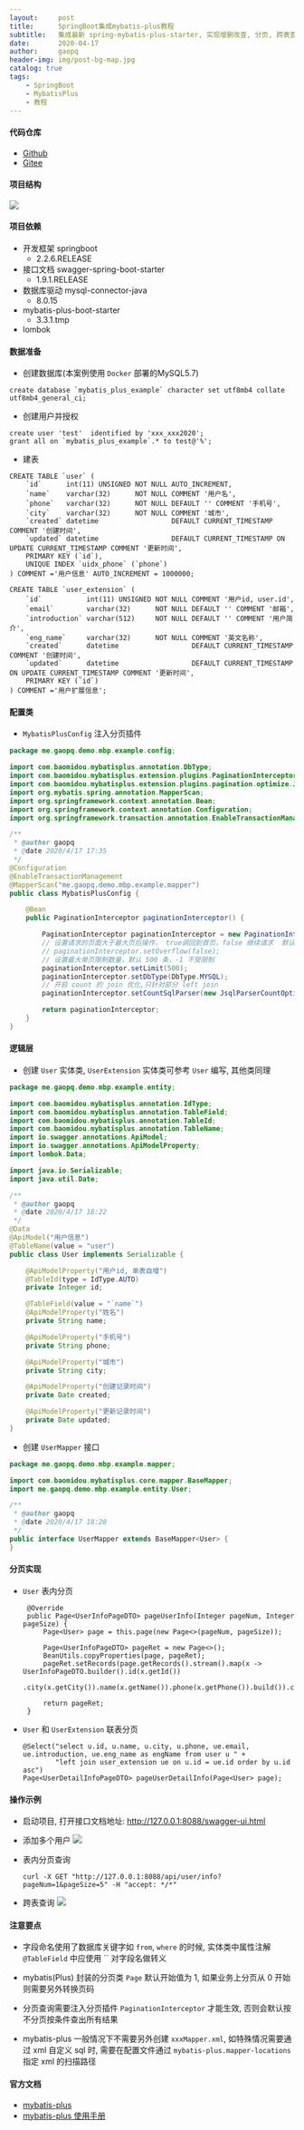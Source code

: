 ```yaml
---
layout:     post
title:      SpringBoot集成mybatis-plus教程
subtitle:   集成最新 spring-mybatis-plus-starter, 实现增删改查, 分页, 跨表查询等功能
date:       2020-04-17
author:     gaopq
header-img: img/post-bg-map.jpg
catalog: true
tags:
    - SpringBoot
    - MybatisPlus
    - 教程
---
```


#### 代码仓库
- [Github](https://github.com/peiqianggao/spring-boot-mybatis-plus-example)
- [Gitee](https://gitee.com/gaopq/springboot-mybatis-plus-example)

#### 项目结构
![](https://i.loli.net/2020/04/18/4sLMAdnGwSHCjDx.png)

#### 项目依赖
- 开发框架 springboot
  - 2.2.6.RELEASE
- 接口文档 swagger-spring-boot-starter
  - 1.9.1.RELEASE
- 数据库驱动 mysql-connector-java
  - 8.0.15
- mybatis-plus-boot-starter
  - 3.3.1.tmp
- lombok

#### 数据准备
- 创建数据库(本案例使用 `Docker` 部署的MySQL5.7)
```mysql
create database `mybatis_plus_example` character set utf8mb4 collate utf8mb4_general_ci;
```
- 创建用户并授权
```mysql
create user 'test'  identified by 'xxx_xxx2020';
grant all on `mybatis_plus_example`.* to test@'%';
```
- 建表
```mysql
CREATE TABLE `user` (
    `id`      int(11) UNSIGNED NOT NULL AUTO_INCREMENT,
    `name`    varchar(32)      NOT NULL COMMENT '用户名',
    `phone`   varchar(32)      NOT NULL DEFAULT '' COMMENT '手机号',
    `city`    varchar(32)      NOT NULL COMMENT '城市',
    `created` datetime                  DEFAULT CURRENT_TIMESTAMP COMMENT '创建时间',
    `updated` datetime                  DEFAULT CURRENT_TIMESTAMP ON UPDATE CURRENT_TIMESTAMP COMMENT '更新时间',
    PRIMARY KEY (`id`),
    UNIQUE INDEX `uidx_phone` (`phone`)
) COMMENT ='用户信息' AUTO_INCREMENT = 1000000;

CREATE TABLE `user_extension` (
    `id`           int(11) UNSIGNED NOT NULL COMMENT '用户id, user.id',
    `email`        varchar(32)      NOT NULL DEFAULT '' COMMENT '邮箱',
    `introduction` varchar(512)     NOT NULL DEFAULT '' COMMENT '用户简介',
    `eng_name`     varchar(32)      NOT NULL COMMENT '英文名称',
    `created`      datetime                  DEFAULT CURRENT_TIMESTAMP COMMENT '创建时间',
    `updated`      datetime                  DEFAULT CURRENT_TIMESTAMP ON UPDATE CURRENT_TIMESTAMP COMMENT '更新时间',
    PRIMARY KEY (`id`)
) COMMENT ='用户扩展信息';
```

#### 配置类
- `MybatisPlusConfig` 注入分页插件
```java
package me.gaopq.demo.mbp.example.config;

import com.baomidou.mybatisplus.annotation.DbType;
import com.baomidou.mybatisplus.extension.plugins.PaginationInterceptor;
import com.baomidou.mybatisplus.extension.plugins.pagination.optimize.JsqlParserCountOptimize;
import org.mybatis.spring.annotation.MapperScan;
import org.springframework.context.annotation.Bean;
import org.springframework.context.annotation.Configuration;
import org.springframework.transaction.annotation.EnableTransactionManagement;

/**
 * @author gaopq
 * @date 2020/4/17 17:35
 */
@Configuration
@EnableTransactionManagement
@MapperScan("me.gaopq.demo.mbp.example.mapper")
public class MybatisPlusConfig {

    @Bean
    public PaginationInterceptor paginationInterceptor() {

        PaginationInterceptor paginationInterceptor = new PaginationInterceptor();
        // 设置请求的页面大于最大页后操作， true调回到首页，false 继续请求  默认false
        // paginationInterceptor.setOverflow(false);
        // 设置最大单页限制数量，默认 500 条，-1 不受限制
        paginationInterceptor.setLimit(500);
        paginationInterceptor.setDbType(DbType.MYSQL);
        // 开启 count 的 join 优化,只针对部分 left join
        paginationInterceptor.setCountSqlParser(new JsqlParserCountOptimize(true));

        return paginationInterceptor;
    }
}

```

#### 逻辑层
- 创建 `User` 实体类, `UserExtension` 实体类可参考 `User` 编写, 其他类同理
```java
package me.gaopq.demo.mbp.example.entity;

import com.baomidou.mybatisplus.annotation.IdType;
import com.baomidou.mybatisplus.annotation.TableField;
import com.baomidou.mybatisplus.annotation.TableId;
import com.baomidou.mybatisplus.annotation.TableName;
import io.swagger.annotations.ApiModel;
import io.swagger.annotations.ApiModelProperty;
import lombok.Data;

import java.io.Serializable;
import java.util.Date;

/**
 * @author gaopq
 * @date 2020/4/17 18:22
 */
@Data
@ApiModel("用户信息")
@TableName(value = "user")
public class User implements Serializable {

    @ApiModelProperty("用户id, 单表自增")
    @TableId(type = IdType.AUTO)
    private Integer id;

    @TableField(value = "`name`")
    @ApiModelProperty("姓名")
    private String name;

    @ApiModelProperty("手机号")
    private String phone;

    @ApiModelProperty("城市")
    private String city;

    @ApiModelProperty("创建记录时间")
    private Date created;

    @ApiModelProperty("更新记录时间")
    private Date updated;
}

```
- 创建 `UserMapper` 接口
```java
package me.gaopq.demo.mbp.example.mapper;

import com.baomidou.mybatisplus.core.mapper.BaseMapper;
import me.gaopq.demo.mbp.example.entity.User;

/**
 * @author gaopq
 * @date 2020/4/17 18:28
 */
public interface UserMapper extends BaseMapper<User> {
}
```

#### 分页实现
- `User` 表内分页

   ```
    @Override
    public Page<UserInfoPageDTO> pageUserInfo(Integer pageNum, Integer pageSize) {
        Page<User> page = this.page(new Page<>(pageNum, pageSize));

        Page<UserInfoPageDTO> pageRet = new Page<>();
        BeanUtils.copyProperties(page, pageRet);
        pageRet.setRecords(page.getRecords().stream().map(x -> UserInfoPageDTO.builder().id(x.getId())
                .city(x.getCity()).name(x.getName()).phone(x.getPhone()).build()).collect(Collectors.toList()));

        return pageRet;
    } 
   ```

- `User` 和 `UserExtension` 联表分页

    ```
    @Select("select u.id, u.name, u.city, u.phone, ue.email, ue.introduction, ue.eng_name as engName from user u " +
            "left join user_extension ue on u.id = ue.id order by u.id asc")
    Page<UserDetailInfoPageDTO> pageUserDetailInfo(Page<User> page);
    ```

#### 操作示例
- 启动项目, 打开接口文档地址: http://127.0.0.1:8088/swagger-ui.html
- 添加多个用户
![](https://i.loli.net/2020/04/18/KIEc49okMVYt2BA.png)
- 表内分页查询

    ```
    curl -X GET "http://127.0.0.1:8088/api/user/info?pageNum=1&pageSize=5" -H "accept: */*"
    ```
- 跨表查询
![](https://i.loli.net/2020/04/18/k5CYjZl84gc1itq.png)

#### 注意要点
- 字段命名使用了数据库关键字如 `from`, `where` 的时候, 实体类中属性注解 `@TableField` 中应使用 `` 对字段名做转义

- mybatis(Plus) 封装的分页类 `Page` 默认开始值为 1, 如果业务上分页从 0 开始则需要另外转换页码

- 分页查询需要注入分页插件 `PaginationInterceptor` 才能生效, 否则会默认按不分页按条件查出所有结果

- mybatis-plus 一般情况下不需要另外创建 `xxxMapper.xml`, 如特殊情况需要通过 xml 自定义 sql 时, 需要在配置文件通过 `mybatis-plus.mapper-locations` 指定 xml 的扫描路径

####  官方文档
- [mybatis-plus](https://github.com/baomidou/mybatis-plus)
- [mybatis-plus 使用手册](https://mp.baomidou.com/)
